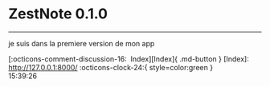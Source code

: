 <!---ID: note-19072023-153926--->
# __ZestNote 0.1.0__
----
je suis dans la premiere version de mon app

[:octicons-comment-discussion-16:&nbsp; Index][Index]{ .md-button }
[Index]: http://127.0.0.1:8000/
:octicons-clock-24:{ style=color:green }  
15:39:26  
<!--- ID: [ZestNote 0.1.0](week-29072023.md) --->
<!--- IDW: (/home/wz/wz-notes/docs/week-29072023.md)(note-19072023-153926.md) --->
